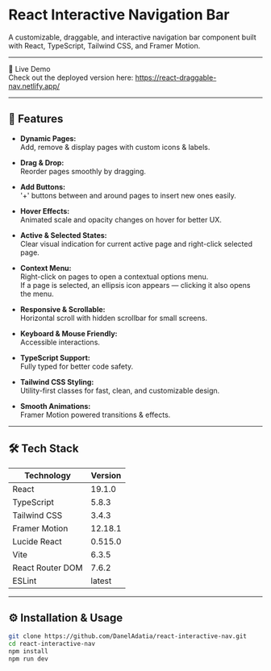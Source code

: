 # React Interactive Navigation Bar

A customizable, draggable, and interactive navigation bar component built with React, TypeScript, Tailwind CSS, and Framer Motion.

---

🔗 Live Demo  
Check out the deployed version here: https://react-draggable-nav.netlify.app/

---

## 🚀 Features

- **Dynamic Pages:**  
  Add, remove & display pages with custom icons & labels.

- **Drag & Drop:**  
  Reorder pages smoothly by dragging.

- **Add Buttons:**  
  '+' buttons between and around pages to insert new ones easily.

- **Hover Effects:**  
  Animated scale and opacity changes on hover for better UX.

- **Active & Selected States:**  
  Clear visual indication for current active page and right-click selected page.

- **Context Menu:**  
  Right-click on pages to open a contextual options menu.  
  If a page is selected, an ellipsis icon appears — clicking it also opens the menu.

- **Responsive & Scrollable:**  
  Horizontal scroll with hidden scrollbar for small screens.

- **Keyboard & Mouse Friendly:**  
  Accessible interactions.

- **TypeScript Support:**  
  Fully typed for better code safety.

- **Tailwind CSS Styling:**  
  Utility-first classes for fast, clean, and customizable design.

- **Smooth Animations:**  
  Framer Motion powered transitions & effects.

---

## 🛠 Tech Stack

| Technology       | Version      |
| ---------------- | ------------ |
| React            | 19.1.0       |
| TypeScript       | 5.8.3        |
| Tailwind CSS     | 3.4.3        |
| Framer Motion    | 12.18.1      |
| Lucide React     | 0.515.0      |
| Vite             | 6.3.5        |
| React Router DOM | 7.6.2        |
| ESLint           | latest       |

---

## ⚙️ Installation & Usage

```bash
git clone https://github.com/DanelAdatia/react-interactive-nav.git
cd react-interactive-nav
npm install
npm run dev
